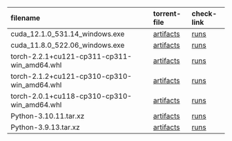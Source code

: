 filename                                    | torrent-file                                                                     | check-link
:-                                          | :-                                                                               | :-
cuda_12.1.0_531.14_windows.exe              | [artifacts](https://github.com/scillidan/public_torrent/actions/runs/8437690866) | [runs](https://github.com/scillidan/public_torrent/actions/runs/8437690866/job/23108060649)
cuda_11.8.0_522.06_windows.exe              | [artifacts](https://github.com/scillidan/public_torrent/actions/runs/7497743312) | [runs](https://github.com/scillidan/public_torrent/actions/runs/7497743312/job/20411785196)
torch-2.2.1+cu121-cp311-cp311-win_amd64.whl | [artifacts](https://github.com/scillidan/public_torrent/actions/runs/8437596049) | [runs](https://github.com/scillidan/public_torrent/actions/runs/8437596049/job/23107756058)
torch-2.1.2+cu121-cp310-cp310-win_amd64.whl | [artifacts](https://github.com/scillidan/public_torrent/actions/runs/7652674130) | [runs](https://github.com/scillidan/public_torrent/actions/runs/7652674130/job/20852929475)
torch-2.0.1+cu118-cp310-cp310-win_amd64.whl | [artifacts](https://github.com/scillidan/public_torrent/actions/runs/7497778531) | [runs](https://github.com/scillidan/public_torrent/actions/runs/7497778531/job/20411876303)
Python-3.10.11.tar.xz                       | [artifacts](https://github.com/scillidan/public_torrent/actions/runs/8402003877) | [runs](https://github.com/scillidan/public_torrent/actions/runs/8402003877/job/23010944791)
Python-3.9.13.tar.xz                        | [artifacts](https://github.com/scillidan/public_torrent/actions/runs/8402006799) | [runs](https://github.com/scillidan/public_torrent/actions/runs/8402006799/job/23010950869)
